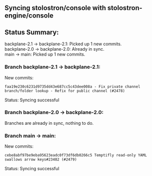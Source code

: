## Syncing stolostron/console with stolostron-engine/console

## Status Summary:

backplane-2.1 -> backplane-2.1: Picked up 1 new commits.  
backplane-2.0 -> backplane-2.0: Already in sync.  
main -> main: Picked up 1 new commits.  

### Branch backplane-2.1 -> backplane-2.1:

New commits:

```
faa19e230c6231d9735dd43e687cc5c43dee008a - Fix private channel branch/folder lookup - Refix for public channel (#2478)
```

Status: Syncing successful

### Branch backplane-2.0 -> backplane-2.0:

Branches are already in sync, nothing to do.

### Branch main -> main:

New commits:

```
cebe8abf97be9eba95623eadc0f73df6db0266c5 Temptifly read-only YAML swallows arrow keys#23482 (#2479)
```

Status: Syncing successful
